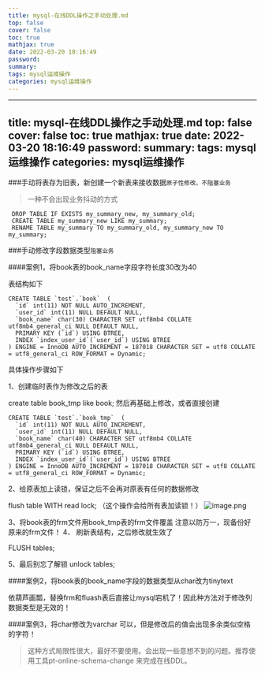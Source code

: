 ```yaml
---
title: mysql-在线DDL操作之手动处理.md
top: false
cover: false
toc: true
mathjax: true
date: 2022-03-20 18:16:49
password:
summary:
tags: mysql运维操作
categories: mysql运维操作
---
```

---
title: mysql-在线DDL操作之手动处理.md
top: false
cover: false
toc: true
mathjax: true
date: 2022-03-20 18:16:49
password:
summary:
tags: mysql运维操作
categories: mysql运维操作
---
###手动将表存为旧表，新创建一个新表来接收数据`原子性修改，不阻塞业务`
>一种不会出现业务抖动的方式
~~~
 DROP TABLE IF EXISTS my_summary_new, my_summary_old;
 CREATE TABLE my_summary_new LIKE my_summary; 
 RENAME TABLE my_summary TO my_summary_old, my_summary_new TO my_summary;
~~~
###手动修改字段数据类型`阻塞业务`


####案例1，将book表的book_name字段字符长度30改为40

表结构如下
~~~
CREATE TABLE `test`.`book`  (
  `id` int(11) NOT NULL AUTO_INCREMENT,
  `user_id` int(11) NULL DEFAULT NULL,
  `book_name` char(30) CHARACTER SET utf8mb4 COLLATE utf8mb4_general_ci NULL DEFAULT NULL,
  PRIMARY KEY (`id`) USING BTREE,
  INDEX `index_user_id`(`user_id`) USING BTREE
) ENGINE = InnoDB AUTO_INCREMENT = 187018 CHARACTER SET = utf8 COLLATE = utf8_general_ci ROW_FORMAT = Dynamic;
~~~

具体操作步骤如下


1、创建临时表作为修改之后的表

create table book_tmp like book; 然后再基础上修改，或者直接创建
~~~
CREATE TABLE `test`.`book_tmp`  (
  `id` int(11) NOT NULL AUTO_INCREMENT,
  `user_id` int(11) NULL DEFAULT NULL,
  `book_name` char(40) CHARACTER SET utf8mb4 COLLATE utf8mb4_general_ci NULL DEFAULT NULL,
  PRIMARY KEY (`id`) USING BTREE,
  INDEX `index_user_id`(`user_id`) USING BTREE
) ENGINE = InnoDB AUTO_INCREMENT = 187018 CHARACTER SET = utf8 COLLATE = utf8_general_ci ROW_FORMAT = Dynamic;
~~~
2、给原表加上读锁，保证之后不会再对原表有任何的数据修改

flush table WITH  read lock; （这个操作会给所有表加读锁！）
![image.png](https://upload-images.jianshu.io/upload_images/13965490-927ecefa2826ced5.png?imageMogr2/auto-orient/strip%7CimageView2/2/w/1240)

3、将book表的frm文件用book_tmp表的frm文件覆盖
注意以防万一，现备份好原来的frm文件！
4、 刷新表结构，之后修改就生效了

FLUSH tables;

5、最后别忘了解锁
unlock tables; 


####案例2，将book表的book_name字段的数据类型从char改为tinytext


依葫芦画瓢，替换frm和fluash表后直接让mysql宕机了！因此种方法对于修改列数据类型是无效的！

####案例3，将char修改为varchar
可以，但是修改后的值会出现多余类似空格的字符！


>这种方式局限性很大，最好不要使用。会出现一些意想不到的问题。推荐使用工具pt-online-schema-change 来完成在线DDL。
